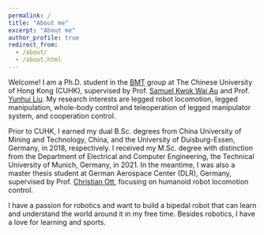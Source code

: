 ```yaml
---
permalink: /
title: "About me"
excerpt: "About me"
author_profile: true
redirect_from: 
  - /about/
  - /about.html
---
```


Welcome! I am a Ph.D. student in the [BMT](https://biomedirobotics.com/) group at The Chinese University of Hong Kong (CUHK), supervised by Prof. [Samuel Kwok Wai Au](https://www4.mae.cuhk.edu.hk/peoples/au-kwok-wai-samuel/) and Prof. [Yunhui Liu](https://www4.mae.cuhk.edu.hk/peoples/liu-yun-hui/). My research interests are legged robot locomotion, legged manipulation, whole-body control and teleoperation of legged manipulator system, and cooperation control. 

Prior to CUHK, I earned my dual B.Sc. degrees from China University of Mining and Technology, China, and the University of Duisburg-Essen, Germany, in 2018, respectively. I received my M.Sc. degree with distinction from the Department of Electrical and Computer Engineering, the Technical University of Munich, Germany, in 2021. In the meantime, I was also a master thesis student at German Aerospace Center (DLR), Germany, supervised by Prof. [Christian Ott](https://www.acin.tuwien.ac.at/en/staff/cott/), focusing on humanoid robot locomotion control. 

I have a passion for robotics and want to build a bipedal robot that can learn and understand the world around it in my free time. Besides robotics, I have a love for learning and sports. 

